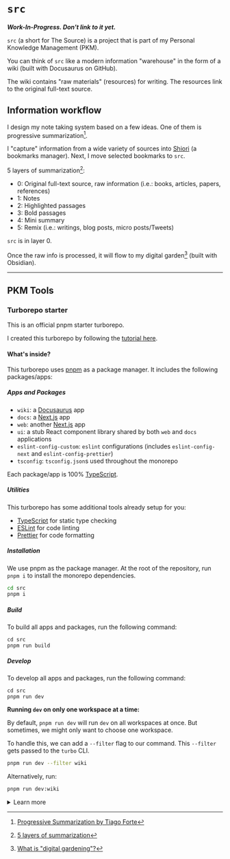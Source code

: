 # `src`

**_Work-In-Progress. Don't link to it yet._**

`src` (a short for The Source) is a project that is part of my Personal Knowledge Management (PKM).

You can think of `src` like a modern information "warehouse" in the form of a wiki (built with Docusaurus on GitHub).

The wiki contains "raw materials" (resources) for writing. The resources link to the original full-text source.

## Information workflow

I design my note taking system based on a few ideas. One of them is progressive summarization[^1].

I "capture" information from a wide variety of sources into [Shiori](https://github.com/go-shiori/shiori) (a bookmarks manager). Next, I move selected bookmarks to `src`.

5 layers of summarization[^2]:
- 0: Original full-text source, raw information (i.e.: books, articles, papers, references)
- 1: Notes
- 2: Highlighted passages
- 3: Bold passages
- 4: Mini summary
- 5: Remix (i.e.: writings, blog posts, micro posts/Tweets)

`src` is in layer 0.

Once the raw info is processed, it will flow to my digital garden[^3] (built with Obsidian).

---

## PKM Tools

### Turborepo starter

This is an official pnpm starter turborepo.

I created this turborepo by following the [tutorial here](https://gist.github.com/cedrickchee/dfdb66c457c7b9e1682feedcc4fd6302).

#### What's inside?

This turborepo uses [pnpm](https://pnpm.io) as a package manager. It includes the following packages/apps:

##### Apps and Packages

- `wiki`: a [Docusaurus](https://docusaurus.io/) app
- `docs`: a [Next.js](https://nextjs.org/) app
- `web`: another [Next.js](https://nextjs.org/) app
- `ui`: a stub React component library shared by both `web` and `docs` applications
- `eslint-config-custom`: `eslint` configurations (includes `eslint-config-next` and `eslint-config-prettier`)
- `tsconfig`: `tsconfig.json`s used throughout the monorepo

Each package/app is 100% [TypeScript](https://www.typescriptlang.org/).

##### Utilities

This turborepo has some additional tools already setup for you:

- [TypeScript](https://www.typescriptlang.org/) for static type checking
- [ESLint](https://eslint.org/) for code linting
- [Prettier](https://prettier.io) for code formatting

##### Installation

We use pnpm as the package manager. At the root of the repository, run `pnpm i` to install the monorepo dependencies.

```sh
cd src
pnpm i
```

##### Build

To build all apps and packages, run the following command:

```
cd src
pnpm run build
```

##### Develop

To develop all apps and packages, run the following command:

```
cd src
pnpm run dev
```

**Running `dev` on only one workspace at a time:**

By default, `pnpm run dev` will run `dev` on all workspaces at once. But sometimes, we might only want to choose one workspace.

To handle this, we can add a `--filter` flag to our command. This `--filter` gets passed to the `turbo` CLI.

```sh
pnpm run dev --filter wiki
```

Alternatively, run:

```sh
pnpm run dev:wiki
```

<details>
  <summary>Learn more</summary>

##### Remote Caching

Turborepo can use a technique known as [Remote Caching](https://turbo.build/repo/docs/core-concepts/remote-caching) to share cache artifacts across machines, enabling you to share build caches with your team and CI/CD pipelines.

By default, Turborepo will cache locally. To enable Remote Caching you will need an account with Vercel. If you don't have an account you can [create one](https://vercel.com/signup), then enter the following commands:

```
cd src
pnpm dlx turbo login
```

This will authenticate the Turborepo CLI with your [Vercel account](https://vercel.com/docs/concepts/personal-accounts/overview).

Next, you can link your Turborepo to your Remote Cache by running the following command from the root of your turborepo:

```
pnpm dlx turbo link
```

#### Useful Links

Learn more about the power of Turborepo:

- [Pipelines](https://turbo.build/repo/docs/core-concepts/monorepos/running-tasks)
- [Caching](https://turbo.build/repo/docs/core-concepts/caching)
- [Remote Caching](https://turbo.build/repo/docs/core-concepts/remote-caching)
- [Filtering](https://turbo.build/repo/docs/core-concepts/monorepos/filtering)
- [Configuration Options](https://turbo.build/repo/docs/reference/configuration)
- [CLI Usage](https://turbo.build/repo/docs/reference/command-line-reference)

</details>

[^1]: [Progressive Summarization by Tiago Forte](https://fortelabs.com/blog/progressive-summarization-a-practical-technique-for-designing-discoverable-notes/)
[^2]: [5 layers of summarization](https://www.zsolt.blog/2020/12/my-book-summaries-in-roam-using-tiagos.html)
[^3]: [What is "digital gardening"?](https://github.com/MaggieAppleton/digital-gardeners#what-is-digital-gardening)
